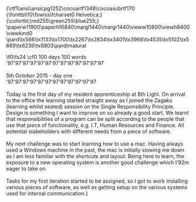 {\rtf1\ansi\ansicpg1252\cocoartf1348\cocoasubrtf170
{\fonttbl\f0\fswiss\fcharset0 Helvetica;}
{\colortbl;\red255\green255\blue255;}
\paperw11900\paperh16840\margl1440\margr1440\vieww10800\viewh8400\viewkind0
\pard\tx566\tx1133\tx1700\tx2267\tx2834\tx3401\tx3968\tx4535\tx5102\tx5669\tx6236\tx6803\pardirnatural

\f0\fs24 \cf0 100 days 100 words\
\'97\'97\'97\'97\'97\'97\'97\'97\'97\'97\'97\'97\'97\
\
5th October 2015 - day one\
\'97\'97\'97\'97\'97\'97\'97\'97\'97\'97\'97\'97\
\
Today is the first day of my resident apprenticeship at 8th Light. On arrival to the office the learning started straight away as I joined the Zagaku (learning whilst seated) session on the Single Responsibility Principle. Design is something I want to improve on so already a good start. We learnt that responsibilities of a program can be split according to the people that use that piece of functionality, e.g. I.T, Human Resources and Finance. All potential stakeholders with different needs from a piece of software. \
\
My next challenge was to start learning how to use a mac. Having always used a Windows machine in the past, the mac is initially slowing me down as I am less familiar with the shortcuts and layout. Being here to learn, the exposure to a new operating system is another good challenge which I\'92m eager to take on.\
\
Tasks for my first iteration started to be assigned, so I got to work installing various pieces of software, as well as getting setup on the various systems used for internal communication.}